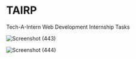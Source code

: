 # TAIRP
Tech-A-Intern Web Development Internship Tasks

![Screenshot (443)](https://github.com/shashank0412/TAIRP/assets/95871637/59954d78-f0b5-494b-a3d1-a6c5fce9cfd4)

![Screenshot (444)](https://github.com/shashank0412/TAIRP/assets/95871637/e8f88ee6-f0cc-4ff7-9702-dbead08adb7e)
